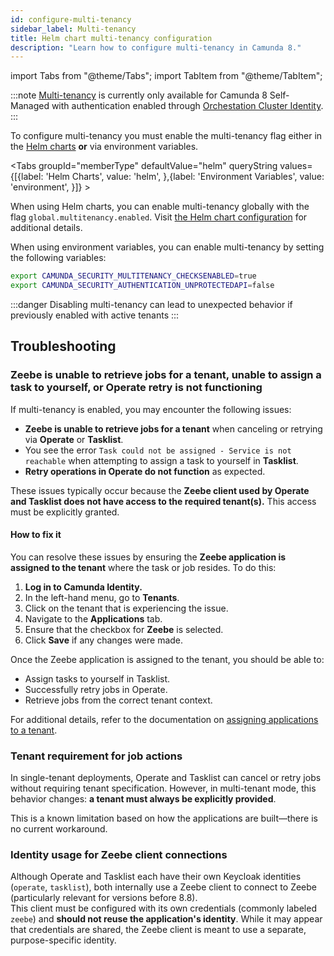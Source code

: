 ```yaml
---
id: configure-multi-tenancy
sidebar_label: Multi-tenancy
title: Helm chart multi-tenancy configuration
description: "Learn how to configure multi-tenancy in Camunda 8."
---
```


import Tabs from "@theme/Tabs";
import TabItem from "@theme/TabItem";

:::note
[Multi-tenancy](/components/concepts/multi-tenancy.md) is currently only available for Camunda 8 Self-Managed with authentication enabled through [Orchestation Cluster Identity](/components/identity/identity-introduction.md).
:::

To configure multi-tenancy you must enable the multi-tenancy flag either in the [Helm charts](/self-managed/installation-methods/helm/install.md)
**or** via environment variables.

<Tabs groupId="memberType" defaultValue="helm" queryString values={[{label: 'Helm Charts', value: 'helm', },{label: 'Environment Variables', value: 'environment', }]} >
<TabItem value="helm">

When using Helm charts, you can enable multi-tenancy globally with the flag `global.multitenancy.enabled`.
Visit [the Helm chart configuration](https://artifacthub.io/packages/helm/camunda/camunda-platform#global-parameters) for additional details.

</TabItem>
<TabItem value="environment">

When using environment variables, you can enable multi-tenancy by setting the following variables:

```bash
export CAMUNDA_SECURITY_MULTITENANCY_CHECKSENABLED=true
export CAMUNDA_SECURITY_AUTHENTICATION_UNPROTECTEDAPI=false
```

</TabItem>
</Tabs>

:::danger
Disabling multi-tenancy can lead to unexpected behavior if previously enabled with active tenants
:::

## Troubleshooting

### Zeebe is unable to retrieve jobs for a tenant, unable to assign a task to yourself, or Operate retry is not functioning

If multi-tenancy is enabled, you may encounter the following issues:

- **Zeebe is unable to retrieve jobs for a tenant** when canceling or retrying via **Operate** or **Tasklist**.
- You see the error `Task could not be assigned - Service is not reachable` when attempting to assign a task to yourself in **Tasklist**.
- **Retry operations in Operate do not function** as expected.

These issues typically occur because the **Zeebe client used by Operate and Tasklist does not have access to the required tenant(s).** This access must be explicitly granted.

#### How to fix it

You can resolve these issues by ensuring the **Zeebe application is assigned to the tenant** where the task or job resides. To do this:

1. **Log in to Camunda Identity.**
2. In the left-hand menu, go to **Tenants**.
3. Click on the tenant that is experiencing the issue.
4. Navigate to the **Applications** tab.
5. Ensure that the checkbox for **Zeebe** is selected.
6. Click **Save** if any changes were made.

Once the Zeebe application is assigned to the tenant, you should be able to:

- Assign tasks to yourself in Tasklist.
- Successfully retry jobs in Operate.
- Retrieve jobs from the correct tenant context.

For additional details, refer to the documentation on [assigning applications to a tenant](/self-managed/components/management-identity/manage-tenants.md#assign-applications-to-a-tenant-1).

### Tenant requirement for job actions

In single-tenant deployments, Operate and Tasklist can cancel or retry jobs without requiring tenant specification. However, in multi-tenant mode, this behavior changes: **a tenant must always be explicitly provided**.

This is a known limitation based on how the applications are built—there is no current workaround.

### Identity usage for Zeebe client connections

Although Operate and Tasklist each have their own Keycloak identities (`operate`, `tasklist`), both internally use a Zeebe client to connect to Zeebe (particularly relevant for versions before 8.8).  
This client must be configured with its own credentials (commonly labeled `zeebe`) and **should not reuse the application's identity**. While it may appear that credentials are shared, the Zeebe client is meant to use a separate, purpose-specific identity.
